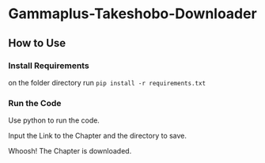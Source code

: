 # Gammaplus-Takeshobo-Downloader

## How to Use

### Install Requirements
on the folder directory run `pip install -r requirements.txt`

### Run the Code
Use python to run the code.

Input the Link to the Chapter and the directory to save.

Whoosh! The Chapter is downloaded.
